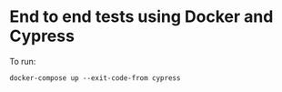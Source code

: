 # End to end tests using Docker and Cypress

To run:

```
docker-compose up --exit-code-from cypress
```
